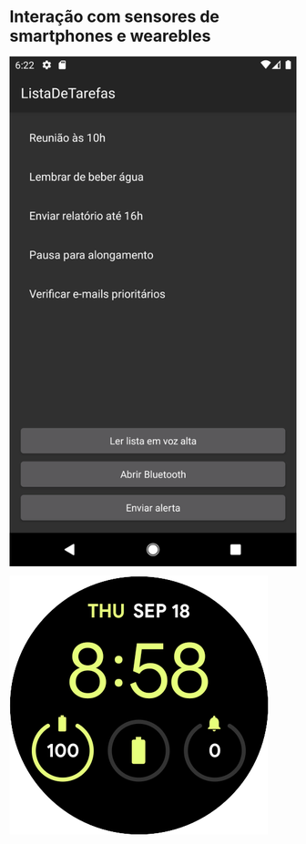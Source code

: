 # Interação com sensores de smartphones e wearebles

![Diagrama da Arquitetura](/images2/imagem1.png)

![Diagrama da Arquitetura](/images2/imagem2.png)
